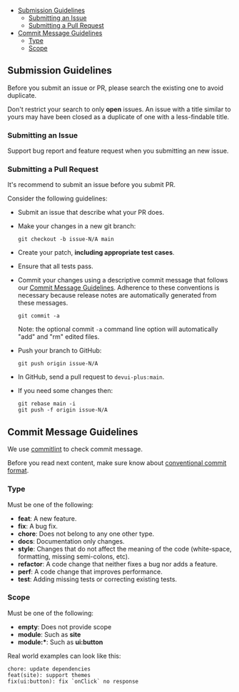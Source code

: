 - [Submission Guidelines](#submission-guidelines)
  - [Submitting an Issue](#submitting-an-issue)
  - [Submitting a Pull Request](#submitting-a-pull-request)
- [Commit Message Guidelines](#commit-message-guidelines)
  - [Type](#type)
  - [Scope](#scope)

## Submission Guidelines

Before you submit an issue or PR, please search the existing one to avoid duplicate.

Don't restrict your search to only **open** issues. An issue with a title similar to yours may have been closed as a duplicate of one with a less-findable title.

### Submitting an Issue

Support bug report and feature request when you submitting an new issue.

### Submitting a Pull Request

It's recommend to submit an issue before you submit PR.

Consider the following guidelines:

- Submit an issue that describe what your PR does.
- Make your changes in a new git branch:

  ```shell
  git checkout -b issue-N/A main
  ```

- Create your patch, **including appropriate test cases**.
- Ensure that all tests pass.
- Commit your changes using a descriptive commit message that follows our [Commit Message Guidelines](#commit-message-guidelines). Adherence to these conventions is necessary because release notes are automatically generated from these messages.

  ```shell
  git commit -a
  ```

  Note: the optional commit `-a` command line option will automatically "add" and "rm" edited files.

- Push your branch to GitHub:

  ```shell
  git push origin issue-N/A
  ```

- In GitHub, send a pull request to `devui-plus:main`.
- If you need some changes then:

  ```shell
  git rebase main -i
  git push -f origin issue-N/A
  ```

## Commit Message Guidelines

We use [commitlint](https://github.com/conventional-changelog/commitlint) to check commit message.

Before you read next content, make sure know about [conventional commit format](https://www.conventionalcommits.org/en).

### Type

Must be one of the following:

- **feat**: A new feature.
- **fix**: A bug fix.
- **chore**: Does not belong to any one other type.
- **docs**: Documentation only changes.
- **style**: Changes that do not affect the meaning of the code (white-space, formatting, missing semi-colons, etc).
- **refactor**: A code change that neither fixes a bug nor adds a feature.
- **perf**: A code change that improves performance.
- **test**: Adding missing tests or correcting existing tests.

### Scope

Must be one of the following:

- **empty**: Does not provide scope
- **module**: Such as **site**
- **module:\***: Such as **ui:button**

Real world examples can look like this:

```shell
chore: update dependencies
feat(site): support themes
fix(ui:button): fix `onClick` no response
```
